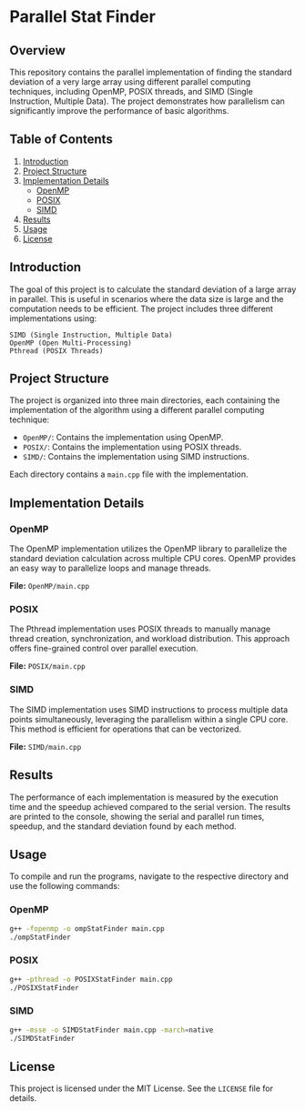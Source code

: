 # Parallel Stat Finder

## Overview

This repository contains the parallel implementation of finding the standard deviation of a very large array using different parallel computing techniques, including OpenMP, POSIX threads, and SIMD (Single Instruction, Multiple Data). The project demonstrates how parallelism can significantly improve the performance of basic algorithms.

## Table of Contents

1. [Introduction](#introduction)
2. [Project Structure](#project-structure)
3. [Implementation Details](#implementation-details)
   - [OpenMP](#openmp)
   - [POSIX](#posix)
   - [SIMD](#simd)
4. [Results](#results)
5. [Usage](#usage)
6. [License](#license)

## Introduction

The goal of this project is to calculate the standard deviation of a large array in parallel. This is useful in scenarios where the data size is large and the computation needs to be efficient. The project includes three different implementations using:

    SIMD (Single Instruction, Multiple Data)
    OpenMP (Open Multi-Processing)
    Pthread (POSIX Threads)

## Project Structure

The project is organized into three main directories, each containing the implementation of the algorithm using a different parallel computing technique:

- `OpenMP/`: Contains the implementation using OpenMP.
- `POSIX/`: Contains the implementation using POSIX threads.
- `SIMD/`: Contains the implementation using SIMD instructions.

Each directory contains a `main.cpp` file with the implementation.

## Implementation Details

### OpenMP

The OpenMP implementation utilizes the OpenMP library to parallelize the standard deviation calculation across multiple CPU cores. OpenMP provides an easy way to parallelize loops and manage threads.

**File:** `OpenMP/main.cpp`

### POSIX

The Pthread implementation uses POSIX threads to manually manage thread creation, synchronization, and workload distribution. This approach offers fine-grained control over parallel execution.

**File:** `POSIX/main.cpp`

### SIMD

The SIMD implementation uses SIMD instructions to process multiple data points simultaneously, leveraging the parallelism within a single CPU core. This method is efficient for operations that can be vectorized.

**File:** `SIMD/main.cpp`

## Results

The performance of each implementation is measured by the execution time and the speedup achieved compared to the serial version. The results are printed to the console, showing the serial and parallel run times, speedup, and the standard deviation found by each method.

## Usage

To compile and run the programs, navigate to the respective directory and use the following commands:

### OpenMP

```sh
g++ -fopenmp -o ompStatFinder main.cpp
./ompStatFinder
```

### POSIX 

```sh
g++ -pthread -o POSIXStatFinder main.cpp
./POSIXStatFinder
```

### SIMD 

```sh
g++ -msse -o SIMDStatFinder main.cpp -march=native
./SIMDStatFinder
```

## License

This project is licensed under the MIT License. See the `LICENSE` file for details.
